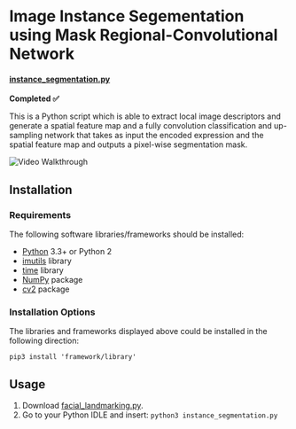 # Image Instance Segementation using Mask Regional-Convolutional Network
#### [instance_segmentation.py](https://github.com/rainarit/Image-Instance-Segmentation/blob/master/scripts/instance_segmentation.py) #### 
__Completed :white_check_mark:__

This is a Python script which is able to extract local image descriptors and generate a spatial feature map and a fully convolution classification and up-sampling network that takes as input the encoded expression and the spatial feature map and outputs a pixel-wise segmentation mask.

<img src='http://g.recordit.co/fTUgWGwohA.gif' title='Video Walkthrough' width='' alt='Video Walkthrough' />

## Installation ##
### Requirements ###
The following software libraries/frameworks should be installed:
* [Python](https://www.python.org/downloads/) 3.3+ or Python 2
* [imutils](https://pypi.org/project/imutils/) library
* [time](https://docs.python.org/2/library/time.html) library
* [NumPy](https://numpy.org/) package
* [cv2](https://pypi.org/project/opencv-python/) package
### Installation Options ###
The libraries and frameworks displayed above could be installed in the following direction:

`pip3 install 'framework/library'`
## Usage ##
1. Download [facial_landmarking.py](https://github.com/rainarit/FacialLandmarking/blob/master/facial_landmarking.py). 
2. Go to your Python IDLE and insert: 
`python3 instance_segmentation.py`
